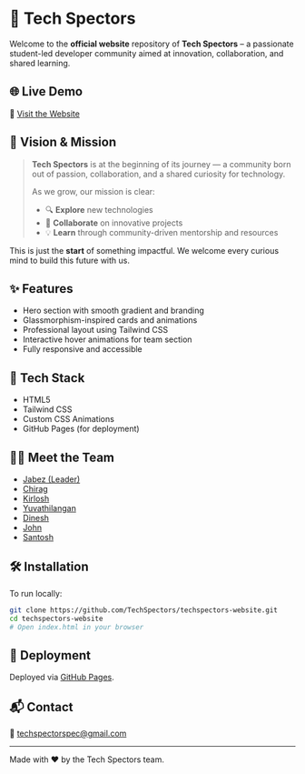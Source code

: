 
# 🚀 Tech Spectors

Welcome to the **official website** repository of **Tech Spectors** – a passionate student-led developer community aimed at innovation, collaboration, and shared learning.

## 🌐 Live Demo

🔗 [Visit the Website](https://techspectors.github.io/tech-spectors-site/)

## 🧭 Vision & Mission

> **Tech Spectors** is at the beginning of its journey — a community born out of passion, collaboration, and a shared curiosity for technology.  
>  
> As we grow, our mission is clear:
> - 🔍 **Explore** new technologies  
> - 🤝 **Collaborate** on innovative projects  
> - 💡 **Learn** through community-driven mentorship and resources  

This is just the **start** of something impactful. We welcome every curious mind to build this future with us.

## ✨ Features

- Hero section with smooth gradient and branding
- Glassmorphism-inspired cards and animations
- Professional layout using Tailwind CSS
- Interactive hover animations for team section
- Fully responsive and accessible

## 📂 Tech Stack

- HTML5
- Tailwind CSS
- Custom CSS Animations
- GitHub Pages (for deployment)

## 🧑‍💻 Meet the Team

- [Jabez (Leader)](https://github.com/JabezJesudasonJena)
- [Chirag](https://github.com/chiragroshan18)
- [Kirlosh](https://github.com/kirlosh667)
- [Yuvathilangan](https://github.com/yuva-1237)
- [Dinesh](https://github.com/dinesh-cse-2007)
- [John](https://github.com/johns15oct)
- [Santosh](https://github.com/SanthoshUdaiyar)
## 🛠️ Installation

To run locally:

```bash
git clone https://github.com/TechSpectors/techspectors-website.git
cd techspectors-website
# Open index.html in your browser
```

## 🚀 Deployment

Deployed via [GitHub Pages](https://techspectors.github.io/tech-spectors-site/).

## 📬 Contact

📧 [techspectorspec@gmail.com](mailto:techspectorspec@gmail.com)

---

Made with ❤️ by the Tech Spectors team.
